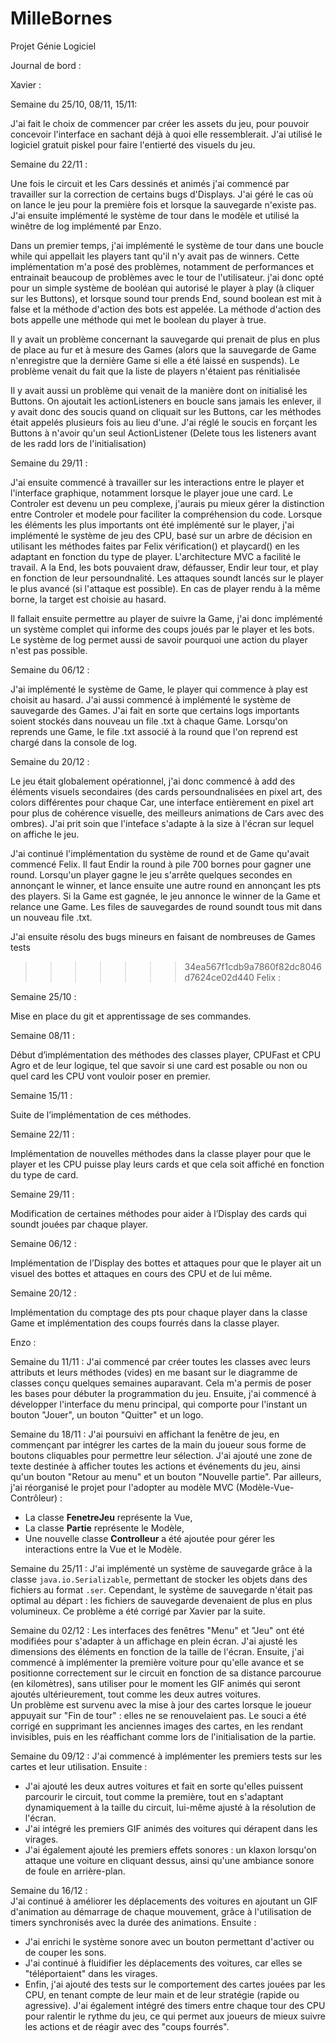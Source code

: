# MilleBornes
Projet Génie Logiciel


Journal de bord :

Xavier :


Semaine du 25/10, 08/11, 15/11:

J'ai fait le choix de commencer par créer les assets du jeu, pour pouvoir concevoir l'interface en sachant déjà à quoi elle ressemblerait. J'ai utilisé le logiciel gratuit piskel pour faire l'entierté des visuels du jeu.



Semaine du 22/11 :

Une fois le circuit et les Cars dessinés et animés j'ai commencé par travailler sur la correction de certains bugs d'Displays.
J'ai géré le cas où on lance le jeu pour la première fois et lorsque la sauvegarde n'existe pas.
J'ai ensuite implémenté le système de tour dans le modèle et utilisé la winêtre de log implémenté par Enzo.


Dans un premier temps, j'ai implémenté le système de tour dans une boucle while qui appellait les players tant qu'il n'y avait pas de winners.
Cette implémentation m'a posé des problèmes, notamment de performances et entrainait beaucoup de problèmes avec le tour de l'utilisateur.
j'ai donc opté pour un simple système de booléan qui autorisé le player à play (à cliquer sur les Buttons), et lorsque sound tour prends End, sound boolean est mit à false et la méthode d'action des bots est appelée. La méthode d'action des bots appelle une méthode qui met le boolean du player à true.


Il y avait un problème concernant la sauvegarde qui prenait de plus en plus de place au fur et à mesure des Games (alors que la sauvegarde de Game n'enregistre que la dernière Game si elle a été laissé en suspends). Le problème venait du fait que la liste de players n'étaient pas rénitialisée

Il y avait aussi un problème qui venait de la manière dont on initialisé les Buttons. On ajoutait les actionListeners en boucle sans jamais les enlever, il y avait donc des soucis quand on cliquait sur les Buttons, car les méthodes était appelés plusieurs fois au lieu d'une. J'ai réglé le soucis en forçant les Buttons à n'avoir qu'un seul ActionListener (Delete tous les listeners avant de les radd lors de l'initialisation)



Semaine du 29/11 :

J'ai ensuite commencé à travailler sur les interactions entre le player et l'interface graphique, notamment lorsque le player joue une card. Le Controler est devenu un peu complexe, j'aurais pu mieux gérer la distinction entre Controler et modele pour faciliter la compréhension du code.
Lorsque les éléments les plus importants ont été implémenté sur le player, j'ai implémenté le système de jeu des CPU, basé sur un arbre de décision en utilisant les méthodes faites par Felix vérification() et playcard() en les adaptant en fonction du type de player. L'architecture MVC a facilité le travail. A la End, les bots pouvaient draw, défausser, Endir leur tour, et play en fonction de leur persoundnalité. Les attaques soundt lancés sur le player le plus avancé (si l'attaque est possible). En cas de player rendu à la même borne, la target est choisie au hasard.

Il fallait ensuite permettre au player de suivre la Game, j'ai donc implémenté un système complet qui informe des coups joués par le player et les bots. Le système de log permet aussi de savoir pourquoi une action du player n'est pas possible.


Semaine du 06/12 :

J'ai implémenté le système de Game, le player qui commence à play est choisit au hasard. J'ai aussi commencé à implémenté le système de sauvegarde des Games. J'ai fait en sorte que certains logs importants soient stockés dans nouveau un file .txt à chaque Game. Lorsqu'on reprends une Game, le file .txt associé à la round que l'on reprend est chargé dans la console de log.

Semaine du 20/12 :

Le jeu était globalement opérationnel, j'ai donc commencé à add des éléments visuels secondaires (des cards persoundnalisées en pixel art, des colors différentes pour chaque Car, une interface entièrement en pixel art pour plus de cohérence visuelle, des meilleurs animations de Cars avec des ombres). J'ai prit soin que l'inteface s'adapte à la size à l'écran sur lequel on affiche le jeu.

J'ai continué l'implémentation du système de round et de Game qu'avait commencé Felix. Il faut Endir la round à pile 700 bornes pour gagner une round. Lorsqu'un player gagne le jeu s'arrête quelques secondes en annonçant le winner, et lance ensuite une autre round en annonçant les pts des players. Si la Game est gagnée, le jeu annonce le winner de la Game et relance une Game. Les files de sauvegardes de round soundt tous mit dans un nouveau file .txt.

J'ai ensuite résolu des bugs mineurs en faisant de nombreuses de Games tests


>>>>>>> 34ea567f1cdb9a7860f82dc8046d7624ce02d440
Felix : 

Semaine 25/10 :

Mise en place du git et apprentissage de ses commandes.

Semaine 08/11 :

Début d’implémentation des méthodes des classes player, CPUFast et CPU Agro et de leur logique, tel que savoir si une card est posable ou non ou quel card les CPU vont vouloir poser en premier.

Semaine 15/11 :

Suite de l’implémentation de ces méthodes.

Semaine 22/11 :

Implémentation de nouvelles méthodes dans la classe player pour que le player et les CPU puisse play leurs cards et que cela soit affiché en fonction du type de card.

Semaine 29/11 : 

Modification de certaines méthodes pour aider à l’Display des cards qui soundt jouées par chaque player.

Semaine 06/12 :

Implémentation de l’Display des bottes et attaques pour que le player ait un visuel des bottes et attaques en cours des CPU et de lui même.

Semaine 20/12 :

Implémentation du comptage des pts pour chaque player dans la classe Game et implémentation des coups fourrés dans la classe player.


Enzo :

Semaine du 11/11 :
J'ai commencé par créer toutes les classes avec leurs attributs et leurs méthodes (vides) en me basant sur le diagramme de classes conçu quelques semaines auparavant. Cela m'a permis de poser les bases pour débuter la programmation du jeu. Ensuite, j'ai commencé à développer l'interface du menu principal, qui comporte pour l'instant un bouton "Jouer", un bouton "Quitter" et un logo.  

Semaine du 18/11 :
J'ai poursuivi en affichant la fenêtre de jeu, en commençant par intégrer les cartes de la main du joueur sous forme de boutons cliquables pour permettre leur sélection. J'ai ajouté une zone de texte destinée à afficher toutes les actions et événements du jeu, ainsi qu'un bouton "Retour au menu" et un bouton "Nouvelle partie". Par ailleurs, j'ai réorganisé le projet pour l'adopter au modèle MVC (Modèle-Vue-Contrôleur) :  
- La classe **FenetreJeu** représente la Vue,  
- La classe **Partie** représente le Modèle,  
- Une nouvelle classe **Controlleur** a été ajoutée pour gérer les interactions entre la Vue et le Modèle.  

Semaine du 25/11 : 
J'ai implémenté un système de sauvegarde grâce à la classe `java.io.Serializable`, permettant de stocker les objets dans des fichiers au format `.ser`. Cependant, le système de sauvegarde n'était pas optimal au départ : les fichiers de sauvegarde devenaient de plus en plus volumineux. Ce problème a été corrigé par Xavier par la suite.  

Semaine du 02/12 :
Les interfaces des fenêtres "Menu" et "Jeu" ont été modifiées pour s'adapter à un affichage en plein écran. J'ai ajusté les dimensions des éléments en fonction de la taille de l'écran. Ensuite, j'ai commencé à implémenter la première voiture pour qu'elle avance et se positionne correctement sur le circuit en fonction de sa distance parcourue (en kilomètres), sans utiliser pour le moment les GIF animés qui seront ajoutés ultérieurement, tout comme les deux autres voitures.  
Un problème est survenu avec la mise à jour des cartes lorsque le joueur appuyait sur "Fin de tour" : elles ne se renouvelaient pas. Le souci a été corrigé en supprimant les anciennes images des cartes, en les rendant invisibles, puis en les réaffichant comme lors de l'initialisation de la partie.  

Semaine du 09/12 : 
J'ai commencé à implémenter les premiers tests sur les cartes et leur utilisation. Ensuite :  
- J'ai ajouté les deux autres voitures et fait en sorte qu'elles puissent parcourir le circuit, tout comme la première, tout en s'adaptant dynamiquement à la taille du circuit, lui-même ajusté à la résolution de l'écran.  
- J'ai intégré les premiers GIF animés des voitures qui dérapent dans les virages.  
- J'ai également ajouté les premiers effets sonores : un klaxon lorsqu'on attaque une voiture en cliquant dessus, ainsi qu'une ambiance sonore de foule en arrière-plan.  

Semaine du 16/12 :  
J'ai continué à améliorer les déplacements des voitures en ajoutant un GIF d'animation au démarrage de chaque mouvement, grâce à l'utilisation de timers synchronisés avec la durée des animations. Ensuite :  
- J'ai enrichi le système sonore avec un bouton permettant d'activer ou de couper les sons.  
- J'ai continué à fluidifier les déplacements des voitures, car elles se "téléportaient" dans les virages.  
- Enfin, j'ai ajouté des tests sur le comportement des cartes jouées par les CPU, en tenant compte de leur main et de leur stratégie (rapide ou agressive). J'ai également intégré des timers entre chaque tour des CPU pour ralentir le rythme du jeu, ce qui permet aux joueurs de mieux suivre les actions et de réagir avec des "coups fourrés". 